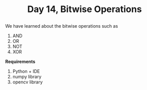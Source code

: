 # <p align = "center">Day 14, Bitwise Operations</p>
We have learned about the bitwise operations such as
1. AND
2. OR
3. NOT
4. XOR

**Requirements**
1. Python + IDE
2. numpy library
3. opencv library